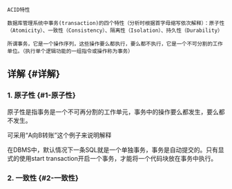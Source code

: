 ```
ACID特性
```

```
数据库管理系统中事务(transaction)的四个特性（分析时根据首字母缩写依次解释）：原子性（Atomicity）、一致性（Consistency）、隔离性（Isolation）、持久性（Durability）

所谓事务，它是一个操作序列，这些操作要么都执行，要么都不执行，它是一个不可分割的工作单位。（执行单个逻辑功能的一组指令或操作称为事务）
```

## **详解** {#详解}

### **1. 原子性** {#1-原子性}

原子性是指事务是一个不可再分割的工作单元，事务中的操作要么都发生，要么都不发生。

可采用“A向B转账”这个例子来说明解释

在DBMS中，默认情况下一条SQL就是一个单独事务，事务是自动提交的。只有显式的使用start transaction开启一个事务，才能将一个代码块放在事务中执行。

### **2. 一致性** {#2-一致性}



